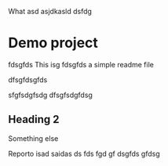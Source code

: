 What asd asjdkasld
dsfdg
# Demo project
fdsgfds
This isg
fdsgfds a simple readme file

dfsgfdsgfds

sfgfsdgfsdg
dfsgfsdgfdsg
## Heading 2
Something else

Reporto isad saidas
ds
fds
fgd
gf
dsgfds
gfdsg
